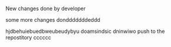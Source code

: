 New changes done by developer

some more changes dondddddddeddd

hjdbehuiebuedbweubeudybyu
doamsindsic
dninwiwo
push to the repostitory
cccccc

